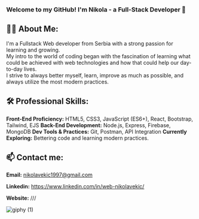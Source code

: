 ### Welcome to my GitHub! I'm Nikola - a Full-Stack Developer 👋

## 👩‍💻 About Me:
I'm a Fullstack Web developer from Serbia with a strong passion for learning and growing.<br />
My intro to the world of coding began with the fascination of learning what could be achieved with web technologies and how that could help our day-to-day lives.<br />
I strive to always better myself, learn, improve as much as possible, and always utilize the most modern practices.<br />

## 🛠️ Professional Skills:
**Front-End Proficiency:** HTML5, CSS3, JavaScript (ES6+), React, Bootstrap, Tailwind, EJS
**Back-End Development:** Node.js, Express, Firebase, MongoDB
**Dev Tools & Practices:** Git, Postman, API Integration
**Currently Exploring:** Bettering code and learning modern practices.

## 📫 Contact me:
**Email:** nikolavekic1997@gmail.com

**Linkedin:** https://www.linkedin.com/in/web-nikolavekic/

**Website:** ///

![giphy (1)](https://github.com/NikolaVekic/NikolaVekic/assets/55920607/59ff8002-0496-430e-b6e8-7ca63d1abe74)

